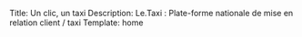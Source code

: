 Title: Un clic, un taxi
Description: Le.Taxi : Plate-forme nationale de mise en relation client / taxi
Template: home